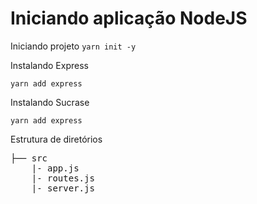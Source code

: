 # Iniciando aplicação NodeJS

Iniciando projeto
``` yarn init -y ```

Instalando Express

``` yarn add express ```

Instalando Sucrase

``` yarn add express ```

Estrutura de diretórios

<pre>
├── src
    |- app.js
    |- routes.js
    |- server.js
</pre>

